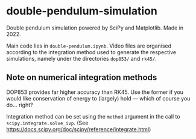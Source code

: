 # double-pendulum-simulation
Double pendulum simulation powered by SciPy and Matplotlib. Made in 2022.

Main code lies in `double-pendulum.ipynb`. Video files are organised according to the integration method used to generate the respective simulations, namely under the directories `dop853/` and `rk45/`.

## Note on numerical integration methods
DOP853 provides far higher accuracy than RK45. Use the former if you would like conservation of energy to (largely) hold — which of course you do... right?

Integration method can be set using the `method` argument in the call to `scipy.integrate.solve_ivp`. (See https://docs.scipy.org/doc/scipy/reference/integrate.html)
